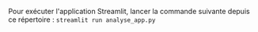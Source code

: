 Pour exécuter l'application Streamlit, lancer la commande suivante depuis ce répertoire : 
    `streamlit run analyse_app.py`